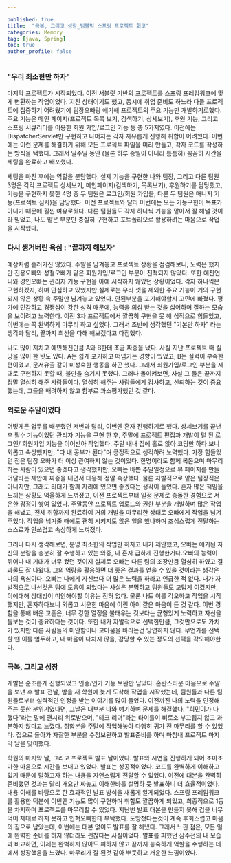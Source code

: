 ```yaml
---

published: true
title:  "극복, 그리고 성장_텀블벅 스프링 프로젝트 회고"
categories: Memory
tag: [java, Spring] 
toc: true
author_profile: false 
---
```






### "우리 최소한만 하자"

마지막 프로젝트가 시작되었다. 이전 서블릿 기반의 프로젝트를 스프링 프레임워크에 맞게 변환하는 작업이었다. 지친 상태이기도 했고, 동시에 취업 준비도 하느라 다들 프로젝트에 집중하기 어려웠기에 팀장오빠랑 얘기해 프로젝트의 주요 기능만 개발하기로했다. 주요 기능은 메인 페이지(프로젝트 목록 보기, 검색하기, 상세보기), 후원 기능, 그리고 스프링 시큐리티를 이용한 회원 가입/로그인 기능 등 총 5가지였다. 이전에는 DispatcherServlet만 구현하고 나머지는 각자 자유롭게 진행해 취합이 어려웠다. 이번에는 이런 문제를 해결하기 위해 모든 프로젝트 파일을 미리 만들고, 각자 코드를 작성하는 방식을 택했다. 그래서 일주일 동안 (물론 하루 종일이 아니라 틈틈히) 꼼꼼히 시간을 세팅을 완료하고 배포했다. 

세팅을 마친 후에는 역할을 분담했다. 실제 기능을 구현한 나와 팀장, 그리고 다른 팀원 3명은 각각 프로젝트 상세보기, 메인페이지(검색하기, 목록보기), 후원하기를 담당했고, 기능을 구현하지 못한 4명 중 두 팀원은 로그인/회원 가입을, 다른 두 팀원은 매니저 기능(프로젝트 심사)을 담당했다. 이전 프로젝트와 달리 이번에는 모든 기능구현이 목표가 아니기 때문에 훨씬 여유로웠다. 다른 팀원들도 각자 하나씩 기능을 맡아서 잘 해낼 것이라 믿었고, 나도 맡은 부분만 충실히 구현하고 포트폴리오로 활용하려는 마음으로 작업을 시작했다. 



### 다시 생겨버린 욕심 : "끝까지 해보자"

예상처럼 흘러가진 않았다. 주말을 남겨놓고 프로젝트 상황을 점검해보니, 노력은 했지만 진용오빠와 성철오빠가 맡은 회원가입/로그인 부분이 진척되지 않았다. 또한 예진언니와 경인오빠는 관리자 기능 구현을 아예 시작하지 않았던 상황이었다. 각자 하나씩은 구현하겠지, 하며 안심하고 있었지만 실제로는 우리 셋을 제외한 주요 기능이 거의 구현되지 않은 상황 속 주말만 남겨놓고 있었다. 안된부분을 포기해야할지 고민에 빠졌다. 평가에 민감하고 경쟁심이 강한 성격 때문에, 능력을 의심 받는 것을 싫어하며 잘하는 모습을 보이려고 노력한다. 이전 3차 프로젝트에서 깔끔히 구현을 못 해 심적으로 힘들었고, 이번에는 꼭 완벽하게 마무리 하고 싶었다. 그래서 초반에 생각했던 "기본만 하자" 라는 생각과 달리, 끝까지 최선을 다해 해보겠다고 다짐했다.

나도 많이 지치고 예민해진만큼 A와 B한테 조금 짜증을 냈다. 사실 지난 프로젝트 때 실망을 많이 한 탓도 있다. A는 쉽게 포기하고 떠넘기는 경향이 있었고, B는 실력이 부족한 편이었고, 문서유출 같이 미성숙한 행동을 하곤 했다. 그래서 회원가입/로그인 부분을 제대로 구현하지 못할 때, 불만을 숨기지 못했다. 그러나 돌이켜보면, 사실 그 둘은 끝까지 정말 열심히 해준 사람들이다. 열심히 해주는 사람들에게 감사하고, 신뢰하는 것이 중요했는데, 그들을 배려하지 않고 함부로 과소평가했던 것 같다. 



### 외로운 주말이었다

어떻게든 업무를 배분했던 저번과 달리, 이번엔 혼자 진행하기로 했다. 상세보기를 끝낸 후 필수 기능이었던 관리자 기능을 구현 한 후, 주말에 프로젝트 편집과 개발이 덜 된 로그인/ 회원가입 기능을 이어받아 작업했다. 주말 내내 집에 홀로 앉아 코딩만 하다 보니 외롭고 속상했지만,  "다 내 공부가 된다"며 긍정적으로 생각하려 노력했다. 가장 힘들었던 점은 팀장 오빠가 더 이상 관여하지 않는 것이었다. 한명이라도 함께 복돋으며 마무리하는 사람이 있으면 좋겠다고 생각했지만, 오빠는 바쁜 주말일정으로 뷰 페이지를 만들어달라는 제안에 짜증을 내면서 대응해 정말 속상했다. 물론 자발적으로 맡은 팀장직은 아니지만, 그래도 리더가 함께 자리에 있으면 좋겠다는 생각이 들었다. 혼자 많은 책임을 느끼는 상황도 억울하게 느껴졌고, 이전 프로젝트부터 일정 문제로 충돌한 경험으로 서운한 감정이 쌓여 있었다. 주말동안 프로젝트 업로드와 권한 부분을 개발하며 많은 작업을 해냈고, 전체 취합까지 완료하여 거의 개발을 마무리한 상태로 오빠에게 작업을 넘겨주었다. 작업을 넘겨줄 때에도 괜히 시키지도 않은 일을 했나하며 조심스럽게 전달하는 스스로가 안쓰럽고 속상하게 느껴졌다. 

그러나 다시 생각해보면, 분명 최소한의 작업만 하자고 내가 제안했고, 오빠는 얘기된 자신의 분량을 충분히 잘 수행하고 있는 와중, 나 혼자 급하게 진행한거다.오빠의 능력이 뛰어나 내 기대가 너무 컸던 것이지 실제로 오빠는 다른 팀의 조장만큼 열심히 하였고 결과물도 잘 나왔다. 그의 역량을 활용하면 더 좋은 결과를 얻을 수 있을 것이라는 생각은 나의 욕심이다. 오빠는 나에게 자신보다 더 많은 노력을 하라고 언급한 적 없다. 내가 자발적으로 나선것은 팀에 도움이 되었다는 사실은 분명하고 팀원들도 고맙게 여겼지만, 이에대해 상대방이 미안해야할 이유는 전혀 없다.  물론 나도 이를 각오하고 작업을 시작했지만, 혼자하다보니 외롭고 서운한 마음에 어린 아이 같은 마음이 든 것 같다. 이번 경험을 통해 배운 교훈은, 너무 강한 열정을 불태우는 것보다는 균형있게 노력하고 자신을 돌보는 것이 중요하다는 것이다. 또한 내가 자발적으로 선택한만큼, 그것만으로도 가치가 있지만 다른 사람들의 미안함이나 고마움을 바라는건 당연하지 않다. 무언가를 선택할 땐 이를 염두하고, 내 마음이 다치지 않을, 감당할 수 있는 정도의 선택을 각오해야한다. 





### 극복, 그리고 성장

개발은 순조롭게 진행되었고 인증/인가 기능 보완만 남았다. 혼란스러운 마음으로 주말을 보낸 후 발표 전날, 밤을 새 학원에 늦게 도착해 작업을 시작했는데, 팀원들과 다른 팀원들로부터 실력적인 인정을 받는 이야기를 많이 들었다. 이전까진 나의 노력을 인정해주는 듯한 분위기였다면, 그날은 대부분 나와 얘기하며 문제를 해결했다. "희민이가 다 했다"라는 말에 괜시리 위로받으며, "테크 리더"라는 타이틀이 비로소 부끄럽지 않고 과분하지 않다고 느꼈다. 취합본을 주말에 작업해놓아 다행히 귀가 전 마무리를 할 수 있었다. 집으로 돌아가 자잘한 부분을 수정보완하고 발표준비를 하며 마침내 프로젝트 마지막 날을 맞이했다. 

학원의 마지막 날, 그리고 프로젝트 발표 날이었다. 발표와 시연을 진행하게 되어 조마조마한 마음으로 시간을 보내고 있었다. 발표는 성공적이었다. 코드를 완벽하게 이해하고 있기 때문에 말하고자 하는 내용을 자연스럽게 전달할 수 있었다. 이전에 대본을 완벽히 준비했던 것과는 달리 개요만 짜놓고 이해한바를 설명하 듯 발표하니 더 효율적이었다. 내용 이해를 바탕으로 한 효과적인 발표 방식을 새롭게 알게되었다. 스프링 프레임워크를 활용한 덕분에 이번엔 기능도 많이 구현하며 취합도 깔끔하게 되었고, 최종적으로 1등을 차지하며 프로젝트를 마무리할 수 있었다. 지난번 발표 대본을 만들지 못해 겁을 너무 먹어 제대로 하지 못하고 인혁오빠한테 부탁했다. 도망쳤다는것이 계속 후회스럽고 마음의 짐으로 남았는데, 이번에는 대본 없이도 발표를 잘 해냈다. 그래서 느낀 점은, 모든 일에 완벽한 준비를 하지 않더라도 괜찮다는 사실이었다. 발표를 피했던 삼주전의 내 모습과 비교하면, 이제는 완벽하지 않아도 피하지 않고 끝까지 능숙하게 역할을 수행하는 데에서 성장했음을 느꼈다. 마무리가 잘 된것 같아 뿌듯하고 개운한 느낌이었다. 


